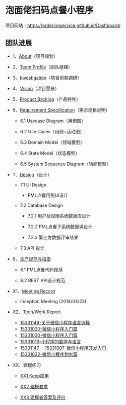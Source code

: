 # 泡面佬扫码点餐小程序

项目网站：https://orderingservice.github.io/Dashboard/

## 团队进展

* 1、[About](docs/01_about.md)（项目规划）

* 2、[Team Profile](docs/02_team_profile.md)（团队组建）

* 3、[Investigation](docs/03_investigation.pdf)（项目前期调研）

* 4、[Vision](docs/04_vision.md)（项目愿景）

* 5、[Product Backlog](docs/05_backlog.md)（产品特性）

* 6、[Requirement Specification](docs/06_requirement_specification.md)（需求规格说明）

    - 6.1 Usecase Diagram（用例图）

    - 6.2 Use Cases（用例+活动图）

    - 6.3 Domain Model（领域模型）

    - 6.4 State Model（状态模型）

    - 6.5 System Sequence Diagram（功能模型）

* 7、[Design](docs/07_design.md)（设计）

    - 7.1 UI Design

        - PML点餐用例UI设计

    - 7.2 Database Design

        - 7.2.1 用户及权限系统数据库设计

        - 7.2.2 PML点餐子系统数据课设计

        - 7.2.x 第三方数据评审结果

    - 7.3 API 设计

* 8、[生产规范与指南]()

    - 8.1 PML点餐代码规范

    - 8.2 REST API设计规范

* X1、[Meeting Record](docs/X1_meeting_record.md)

    - Inception Meeting (2018/03/23)

* X2、Tech/Work Report  
  - [15331149-关于微信小程序语言选择](https://shimo.im/docs/0W6Oke0akUMfLEMt)
  - [15331020-微信小程序入门篇](https://blog.csdn.net/A657997301/article/details/79954673)
  - [15331030-微信小程序入门篇](https://blog.csdn.net/Stella_Chan/article/details/79953326)
  - [15331016-小程序的载体与语言](https://blog.csdn.net/reborncgy/article/details/79748257)
  - [15331147]()
  - [15331007-微信小程序开发入门](https://blog.csdn.net/cai_yt_/article/details/79954188)
  - [15331022-微信小程序划水篇](https://eros-l.github.io/homework/2018/04/15/hw3/)

* XX、建模练习

    - [XX1 Keep应用](XX_exercise/XX1_Keep.pdf)

    - [XX2 建模要求](XX_exercise/XX2_Modeling_Requirements.md)

    - [XX3 建模者答案及评价](XX_exercise/XX3_Answer_Judgement.md)
